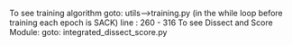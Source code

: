 To see training algorithm 
goto: utils-->training.py (in the while loop before training each epoch is SACK) line : 260 - 316
To see Dissect and Score Module:
goto: integrated_dissect_score.py
